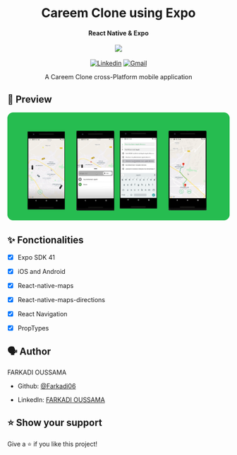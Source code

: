 <h1 align="center">Careem Clone using Expo</h3>
<h4 align="center">React Native & Expo</h4>

<div align="center">
  <img src = 'https://getlogovector.com/wp-content/uploads/2020/10/careem-logo-vector.png' width='250' />
</div>

<div align="center">

[![Linkedin](https://img.shields.io/badge/-LinkedIn-blue?style=flat&logo=Linkedin&logoColor=white)](https://www.linkedin.com/in/oussama-farkadi/)
[![Gmail](https://img.shields.io/badge/-Gmail-c14438?style=flat&logo=Gmail&logoColor=white)](mailto:oussamafarkadi@gmail.com)
</div>
<p align="center">A Careem Clone cross-Platform mobile application</p>

## :eyes: Preview

<img src='/Creem-Clone.png'/>

## :sparkles:  Fonctionalities


- [x] Expo SDK 41
- [x] iOS and Android
- [x] React-native-maps
- [x] React-native-maps-directions
- [x] React Navigation
- [x] PropTypes



## 🗣️ Author

FARKADI OUSSAMA

- Github: [@Farkadi06](https://github.com/Farkadi06)

- LinkedIn: [FARKADI OUSSAMA](https://www.linkedin.com/in/oussama-farkadi/)

## ⭐ Show your support

Give a ⭐️ if you like this project!

